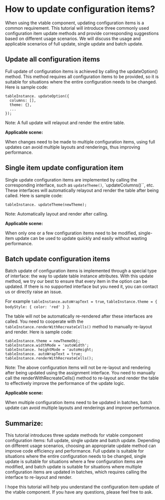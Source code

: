 # How to update configuration items?

When using the vtable component, updating configuration items is a common requirement. This tutorial will introduce three commonly used configuration item update methods and provide corresponding suggestions based on different usage scenarios. We will discuss the usage and applicable scenarios of full update, single update and batch update.

## Update all configuration items
Full update of configuration items is achieved by calling the updateOption() method. This method requires all configuration items to be provided, so it is suitable for situations where the entire configuration needs to be changed. Here is sample code:
``````
tableInstance. updateOption({
  columns: [],
  theme: {},
  ...
});
``````
Note: A full update will relayout and render the entire table.

**Applicable scene:**

When changes need to be made to multiple configuration items, using full updates can avoid multiple layouts and renderings, thus improving performance.

## Single item update configuration item

Single update configuration items are implemented by calling the corresponding interface, such as `updateTheme()`, `updateColumns()``, etc. These interfaces will automatically relayout and render the table after being called. Here is sample code:
```
tableInstance. updateTheme(newTheme);
```
Note: Automatically layout and render after calling.

**Applicable scene:**

When only one or a few configuration items need to be modified, single-item update can be used to update quickly and easily without wasting performance.

## Batch update configuration items

Batch update of configuration items is implemented through a special type of interface: the way to update table instance attributes. With this update method, we try our best to ensure that every item in the option can be updated. If there is no supported interface but you need it, you can contact us or directly raise an issue.

For example `tableInstance.autoWrapText = true`, `tableInstance.theme = { bodyStyle: { color: 'red' } }`.

The table will not be automatically re-rendered after these interfaces are called. You need to cooperate with the `tableInstance.renderWithRecreateCells()` method to manually re-layout and render. Here is sample code:
```
tableInstance.theme = newThemeObj;
tableInstance.widthMode = 'autoWidth';
tableInstance. heightMode = 'autoHeight;
tableInstance. autoWrapText = true;
tableInstance.renderWithRecreateCells();
```
Note: The above configuration items will not be re-layout and rendering after being updated using the assignment interface. You need to manually call the renderWithRecreateCells() method to re-layout and render the table to effectively improve the performance of the update logic.

**Applicable scene:**

When multiple configuration items need to be updated in batches, batch update can avoid multiple layouts and renderings and improve performance.

## Summarize:
This tutorial introduces three update methods for vtable component configuration items: full update, single update and batch update. Depending on different usage scenarios, choosing an appropriate update method can improve code efficiency and performance. Full update is suitable for situations where the entire configuration needs to be changed, single update is suitable for situations where a few configuration items are modified, and batch update is suitable for situations where multiple configuration items are updated in batches, which requires calling the interface to re-layout and render.

I hope this tutorial will help you understand the configuration item update of the vtable component. If you have any questions, please feel free to ask.